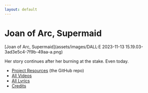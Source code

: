 ```yaml
---
layout: default
---
```


# Joan of Arc, Supermaid

[Joan of Arc, Supermaid](assets/images/DALL·E 2023-11-13 15.19.03-3ad3e5c4-7f9b-49aa-a.png)

Her story continues after her burning at the stake. Even today.

- [Project Resources](https://github.com/ctzurcanu/musical-JAS) (the GitHub repo)
- [All Videos](./videos.html)
- [All Lyrics](./lyrics.html)
- [Credits](./credits.html)